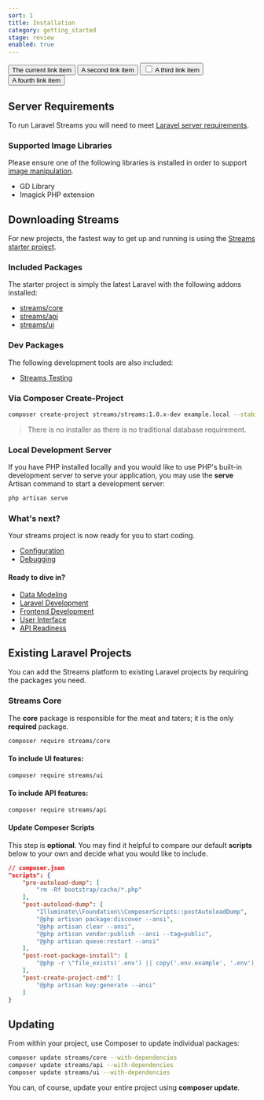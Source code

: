 ```yaml
---
sort: 1
title: Installation
category: getting_started
stage: review
enabled: true
---
```




<div class="flex">
  <div class="bg-white rounded-lg border border-gray-200 w-96 text-gray-900">
    <button
      aria-current="true"
      type="button"
      class="
        text-left
        px-6
        py-2
        border-b border-gray-200
        focus:outline-none focus:ring-0
        w-full
        rounded-t-lg
        cursor-pointer
      "
    >
      The current link item
    </button>
    <button
      type="button"
      class="
        text-left
        px-6
        py-2
        border-b border-gray-200
        w-full
        focus:outline-none focus:ring-0
        transition
        duration-500
        cursor-pointer
      "
    >
      A second link item
    </button>
    <button
      type="button"
      class="
        text-left
        px-6
        py-2
        border-b border-gray-200
        w-full
        focus:outline-none focus:ring-0
        transition
        duration-500
        cursor-pointer
      "
     onclick="this.querySelector('input').checked ^=1;"> <input type="checkbox" class="rounded text-pink-500"/>
      A third link item
    </button>
    <button
      type="button"
      class="
        text-left
        px-6
        py-2
        border-b border-gray-200
        w-full
        focus:outline-none focus:ring-0
        transition
        duration-500
        cursor-pointer
      "
    >
      A fourth link item
    </button>

  </div>
</div>




## Server Requirements
    
To run Laravel Streams you will need to meet [Laravel server requirements](https://laravel.com/docs/deployment#server-requirements).

### Supported Image Libraries

Please ensure one of the following libraries is installed in order to support [image manipulation](/docs/core/images).

- GD Library
- Imagick PHP extension


## Downloading Streams

For new projects, the fastest way to get up and running is using the [Streams starter project](https://github.com/laravel-streams/streams).

### Included Packages

The starter project is simply the latest Laravel with the following addons installed:

- [streams/core](/docs/core/introduction)
- [streams/api](/docs/api/introduction)
- [streams/ui](/docs/ui/introduction)

### Dev Packages

The following development tools are also included:

- [Streams Testing](/docs/testing)

### Via Composer Create-Project

```bash
composer create-project streams/streams:1.0.x-dev example.local --stability=dev
```

> There is no installer as there is no traditional database requirement.

### Local Development Server

If you have PHP installed locally and you would like to use PHP's built-in development server to serve your application, you may use the **serve** Artisan command to start a development server:

```bash
php artisan serve
```

### What's next?

Your streams project is now ready for you to start coding.

- [Configuration](configuration)
- [Debugging](debugging)

#### Ready to dive in?

- [Data Modeling](streams)
- [Laravel Development](core)
- [Frontend Development](frontend)
- [User Interface](ui)
- [API Readiness](api)

## Existing Laravel Projects

You can add the Streams platform to existing Laravel projects by requiring the packages you need.

### Streams Core

The **core** package is responsible for the meat and taters; it is the only **required** package.

```bash
composer require streams/core
```

#### To include UI features:

```bash
composer require streams/ui
```

#### To include API features:

```bash
composer require streams/api
```

#### Update Composer Scripts

This step is **optional**. You may find it helpful to compare our default **scripts** below to your own and decide what you would like to include.

```json
// composer.json
"scripts": {
    "pre-autoload-dump": [
        "rm -Rf bootstrap/cache/*.php"
    ],
    "post-autoload-dump": [
        "Illuminate\\Foundation\\ComposerScripts::postAutoloadDump",
        "@php artisan package:discover --ansi",
        "@php artisan clear --ansi",
        "@php artisan vendor:publish --ansi --tag=public",
        "@php artisan queue:restart --ansi"
    ],
    "post-root-package-install": [
        "@php -r \"file_exists('.env') || copy('.env.example', '.env');\""
    ],
    "post-create-project-cmd": [
        "@php artisan key:generate --ansi"
    ]
}
```


## Updating
From within your project, use Composer to update individual packages:

```bash
composer update streams/core --with-dependencies
composer update streams/api --with-dependencies
composer update streams/ui --with-dependencies
```

You can, of course, update your entire project using **composer update**.
